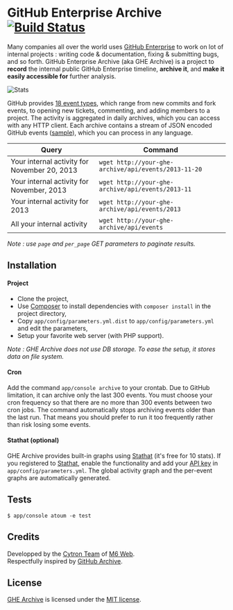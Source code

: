 # GitHub Enterprise Archive [![Build Status](https://api.travis-ci.org/M6Web/GitHubEnterpriseArchive.png?branch=master)](http://travis-ci.org/M6Web/GitHubEnterpriseArchive)

Many companies all over the world uses [GitHub Enterprise](https://enterprise.github.com/) to work on lot of internal projects : writing code & documentation, fixing & submitting bugs, and so forth. GitHub Enterprise Archive (aka GHE Archive) is a project to **record** the internal public GitHub Enterprise timeline, **archive it**, and **make it easily accessible for** further analysis.

![Stats](http://www.stathat.com//graphs/12/b4/8b195d67d0c36404d1fb1ebfd431.png)

GitHub provides [18 event types](http://developer.github.com/v3/activity/events/types/), which range from new commits and fork events, to opening new tickets, commenting, and adding members to a project. The activity is aggregated in daily archives, which you can access with any HTTP client. Each archive contains a stream of JSON encoded GitHub events ([sample](https://gist.github.com/KuiKui/7583276)), which you can process in any language.

| Query | Command |
|--------|-------------|
| Your internal activity for November 20, 2013 | `wget http://your-ghe-archive/api/events/2013-11-20` |
| Your internal activity for November, 2013 | `wget http://your-ghe-archive/api/events/2013-11` |
| Your internal activity for 2013 | `wget http://your-ghe-archive/api/events/2013` |
| All your internal activity | `wget http://your-ghe-archive/api/events` |

*Note : use `page` and `per_page` GET parameters to paginate results.*

## Installation

#### Project

* Clone the project,
* Use [Composer](http://getcomposer.org/) to install dependencies with `composer install` in the project directory,
* Copy `app/config/parameters.yml.dist` to `app/config/parameters.yml` and edit the parameters,
* Setup your favorite web server (with PHP support).

*Note : GHE Archive does not use DB storage. To ease the setup, it stores data on file system.*

#### Cron

Add the command `app/console archive` to your crontab. Due to GitHub limitation, it can archive only the last 300 events. You must choose your cron frequency so that there are no more than 300 events between two cron jobs. The command automatically stops archiving events older than the last run. That means you should prefer to run it too frequently rather than risk losing some events.

#### Stathat (optional)

GHE Archive provides built-in graphs using [Stathat](http://www.stathat.com/) (it's free for 10 stats). If you registered to [Stathat](http://www.stathat.com/), enable the functionality and add your [API key](https://www.stathat.com/settings#ez-api) in `app/config/parameters.yml`. The global activity graph and the per-event graphs are automatically generated.

## Tests

```
$ app/console atoum -e test
```

## Credits

Developped by the [Cytron Team](http://cytron.fr/) of [M6 Web](http://tech.m6web.fr/).  
Respectfully inspired by [GitHub Archive](http://www.githubarchive.org/).

## License

[GHE Archive](https://github.com/M6Web/GitHubEnterpriseArchive) is licensed under the [MIT license](LICENSE).
